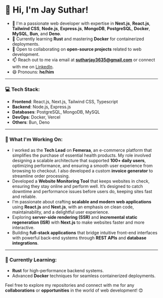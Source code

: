 # 👋 Hi, I'm Jay Suthar!

- 👀 I'm a passionate web developer with expertise in **Next.js**, **React.js**, **Tailwind CSS**, **Node.js**, **Express.js**,  **MongoDB**, **PostgreSQL**, **Docker**, **MySQL**, **Bun**, and **Deno**.
- 🌱 Currently learning **Rust** and mastering **Docker** for containerized deployments.
- 🤜 Open to collaborating on **open-source projects** related to web development.
- 📫 Reach out to me via email at **sutharjay3635@gmail.com** or connect with me on [LinkedIn](https://www.linkedin.com/in/sutharjay1/).
- 😄 Pronouns: **he/him**

---

### 💻 Tech Stack:
- **Frontend**: React.js, Next.js, Tailwind CSS, Typescript
- **Backend**: Node.js, Express.js
- **Databases**: PostgreSQL, MongoDB, MySQL
- **DevOps**: Docker, Vercel
- **Others**: Bun, Deno

---

### 🚀 What I'm Working On:
- I worked as the **Tech Lead** on **Femeraa**, an e-commerce platform that simplifies the purchase of essential health products. My role involved designing a scalable architecture that supported **100+ daily users**, optimizing performance, and ensuring a smooth user experience from browsing to checkout. I also developed a custom **invoice generator** to streamline order processing.
- Developed a **Website Monitoring Tool** that keeps websites in check, ensuring they stay online and perform well. It’s designed to catch downtime and performance issues before users do, keeping sites fast and reliable.
- I'm passionate about crafting **scalable and modern web applications** using **React.js** and **Next.js**, with an emphasis on clean code, maintainability, and a delightful user experience.
- Exploring **server-side rendering (SSR)** and **incremental static regeneration (ISR)** with **Next.js** to make websites faster and more interactive.
- Building **full-stack applications** that bridge intuitive front-end interfaces with powerful back-end systems through **REST APIs** and **database integrations**.

---

### 🌱 Currently Learning:
- **Rust** for high-performance backend systems.
- Advanced **Docker** techniques for seamless containerized deployments.

Feel free to explore my repositories and connect with me for any **collaborations** or **opportunities** in the world of web development! 😊
